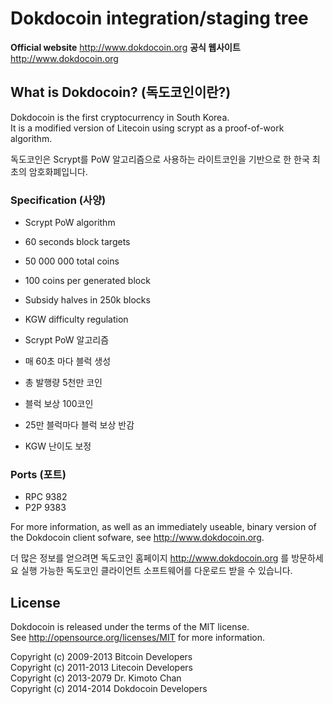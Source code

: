 Dokdocoin integration/staging tree
================================

**Official website**  http://www.dokdocoin.org
**공식 웹사이트**  http://www.dokdocoin.org

What is Dokdocoin? (독도코인이란?)
----------------

Dokdocoin is the first cryptocurrency in South Korea.  
It is a modified version of Litecoin using scrypt as a proof-of-work algorithm.  

독도코인은 Scrypt를 PoW 알고리즘으로 사용하는
라이트코인을 기반으로 한 한국 최초의 암호화폐입니다.

### Specification (사양)
 - Scrypt PoW algorithm
 - 60 seconds block targets
 - 50 000 000 total coins
 - 100 coins per generated block
 - Subsidy halves in 250k blocks
 - KGW difficulty regulation
 
 - Scrypt PoW 알고리즘
 - 매 60초 마다 블럭 생성
 - 총 발행량 5천만 코인
 - 블럭 보상 100코인
 - 25만 블럭마다 블럭 보상 반감
 - KGW 난이도 보정

### Ports (포트)
 - RPC 9382
 - P2P 9383

For more information, as well as an immediately useable, binary version of  
the Dokdocoin client sofware, see http://www.dokdocoin.org.  

더 많은 정보를 얻으려면 독도코인 홈페이지 http://www.dokdocoin.org 를 방문하세요
실행 가능한 독도코인 클라이언트 소프트웨어를 다운로드 받을 수 있습니다.

License
-------

Dokdocoin is released under the terms of the MIT license.  
See http://opensource.org/licenses/MIT for more information.  


Copyright (c) 2009-2013 Bitcoin Developers  
Copyright (c) 2011-2013 Litecoin Developers  
Copyright (c) 2013-2079 Dr. Kimoto Chan  
Copyright (c) 2014-2014 Dokdocoin Developers  

